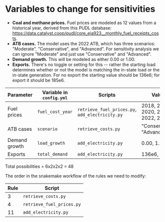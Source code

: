 # Variables to change for sensitivities

- **Coal and methane prices.** Fuel prices are modeled as 12 values from a historical year, derived from this PUDL database: https://data.catalyst.coop/pudl/core_eia923__monthly_fuel_receipts_costs.
- **ATB cases.** The model uses the 2022 ATB, which has three scenarios: "Moderate", "Conservative", and "Advanced". For sensitivity analysis we can ignore "Moderate" and just use "Conservative" and "Advanced".
- **Demand growth.** This will be modeled as either 0.00 or 1.00.
- **Exports.** There's no toggle or setting for this -- rather the starting load determines whether or not the model is matching the in-state load or the in-state generation. For no export the starting value should be 136e6; for export it should be 185e6.

| Parameter   | Variable in `config.yml`| Scripts                                       | Values                           |
|-------------|-------------------------|-----------------------------------------------|----------------------------------|
|Fuel prices  |`fuel_cost_year`         |`retrieve_fuel_prices.py`, `add_electricity.py`|2018, 2019, 2020, 2021, 2022, 2023|
|ATB cases    |`scenario`               |`retrieve_costs.py`                            |"Conservative", "Advanced"        |
|Demand growth|`load_growth`            |`add_electricity.py`                           |0.00, 1.00                        |
|Exports      |`total_demand`           |`add_electricity.py`                           |136e6, 185e6                      |

Total possibilities = 6x2x2x2 = 48

The order in the snakemake workflow of the rules we need to modify:

| Rule | Script                  |
|------|-------------------------|
|3     |`retrieve_costs.py`      |
|4     |`retrieve_fuel_prices.py`|
|11    |`add_electricity.py`     |